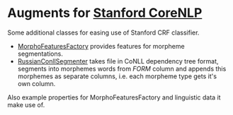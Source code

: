 Augments for [Stanford CoreNLP](https://github.com/stanfordnlp/CoreNLP)
===============

Some additional classes for easing use of Stanford CRF classifier.

* [MorphoFeaturesFactory](MorphoFeaturesFactory.java) provides features for morpheme segmentations.
* [RussianConllSegmenter](RussianConllSegmenter.java) takes file in CoNLL dependency tree format, segments into morphemes words from *FORM* column and appends this morphemes as separate columns, i.e. each morpheme type gets it's own column.

Also example properties for MorphoFeaturesFactory and linguistic data it make use of.
